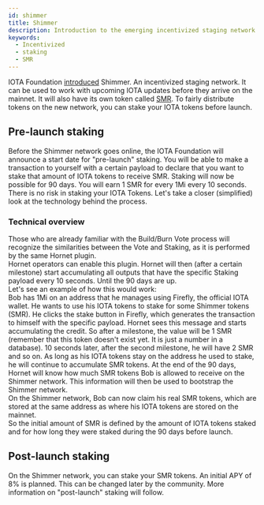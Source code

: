 ```yaml
---
id: shimmer
title: Shimmer
description: Introduction to the emerging incentivized staging network
keywords:
  - Incentivized
  - staking
  - SMR
---
```


IOTA Foundation [introduced](https://blog.iota.org/introducing-iota-staking/) Shimmer. An incentivized staging network.
It can be used to work with upcoming IOTA updates before they arrive on the mainnet. It will also have its own token called [SMR](https://shimmer.network/token).
To fairly distribute tokens on the new network, you can stake your IOTA tokens before launch.

## Pre-launch staking

Before the Shimmer network goes online, the IOTA Foundation will announce a start date for "pre-launch" staking.
You will be able to make a transaction to yourself with a certain payload to declare that you want to stake that amount of IOTA tokens to receive SMR. Staking will now be possible for 90 days. You will earn 1 SMR for every 1Mi every 10 seconds.
There is no risk in staking your IOTA Tokens.
Let's take a closer (simplified) look at the technology behind the process.

### Technical overview

Those who are already familiar with the Build/Burn Vote process will recognize the similarities between the Vote and Staking, as it is performed by the same Hornet plugin.  
Hornet operators can enable this plugin. Hornet will then (after a certain milestone) start accumulating all outputs that have the specific Staking payload every 10 seconds. Until the 90 days are up.  
Let's see an example of how this would work:  
Bob has 1Mi on an address that he manages using Firefly, the official IOTA wallet. He wants to use his IOTA tokens to stake for some Shimmer tokens (SMR). He clicks the stake button in Firefly, which generates the transaction to himself with the specific payload. Hornet sees this message and starts accumulating the credit. So after a milestone, the value will be 1 SMR (remember that this token doesn't exist yet. It is just a number in a database). 10 seconds later, after the second milestone, he will have 2 SMR and so on. As long as his IOTA tokens stay on the address he used to stake, he will continue to accumulate SMR tokens.
At the end of the 90 days, Hornet will know how much SMR tokens Bob is allowed to receive on the Shimmer network. This information will then be used to bootstrap the Shimmer network.  
On the Shimmer network, Bob can now claim his real SMR tokens, which are stored at the same address as where his IOTA tokens are stored on the mainnet.  
So the initial amount of SMR is defined by the amount of IOTA tokens staked and for how long they were staked during the 90 days before launch.

## Post-launch staking

On the Shimmer network, you can stake your SMR tokens. An initial APY of 8% is planned. This can be changed later by the community. More information on "post-launch" staking will follow.
